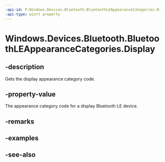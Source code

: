 ```yaml
---
-api-id: P:Windows.Devices.Bluetooth.BluetoothLEAppearanceCategories.Display
-api-type: winrt property
---
```


<!-- Property syntax
public ushort Display { get; }
-->

# Windows.Devices.Bluetooth.BluetoothLEAppearanceCategories.Display

## -description
Gets the display appearance category code.

## -property-value
The appearance category code for a display Bluetooth LE device.

## -remarks

## -examples

## -see-also
